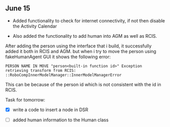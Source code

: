 ## June 15

* Added functionality to check for internet connectivity,
if not then disable the Activity Calendar

* Also added the functionality to add human into AGM as well as RCIS.
 
After adding the person using the interface that i build, it successfully added it both in RCIS and AGM.
but when i try to move the person using fakeHumanAgent GUI it shows the following error:

` PERSON NAME IN MOVE "person<built-in function id>"
Exception retrieving transform from RCIS: ::RoboCompInnerModelManager::InnerModelManagerError
`

This can be because of the person id which is not consistent with the id in RCIS.


Task for tomorrow:
- [x] write a code to insert a node in DSR
- [ ] added human information to the Human class




